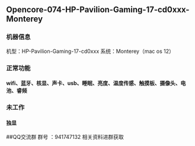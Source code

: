 ## Opencore-074-HP-Pavilion-Gaming-17-cd0xxx-Monterey
### 机器信息
机型：HP-Pavilion-Gaming-17-cd0xxx
系统：Monterey（mac os 12）
### 正常功能
#### wifi、蓝牙、核显、声卡、usb、睡眠、亮度、温度传感、触摸板、摄像头、电池、睿频
### 未工作
#### 独显


##QQ交流群
群号 ：941747132
相关资料进群获取
